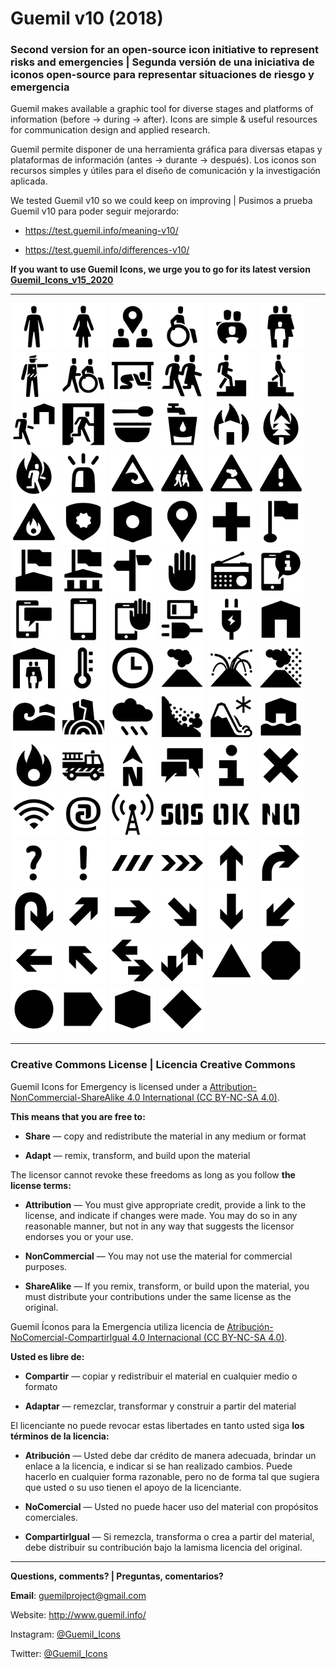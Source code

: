# Guemil v10 (2018)

### Second version for an open-source icon initiative to represent risks and emergencies | Segunda versión de una iniciativa de iconos open-source para representar situaciones de riesgo y emergencia

Guemil makes available a graphic tool for diverse stages and platforms of information (before → during → after). Icons are simple & useful resources for communication design and applied research.

Guemil permite disponer de una herramienta gráfica para diversas etapas y plataformas de información (antes → durante → después). Los iconos son recursos simples y útiles para el diseño de comunicación y la investigación aplicada.

We tested Guemil v10 so we could keep on improving | Pusimos a prueba Guemil v10 para poder seguir mejorardo:

- https://test.guemil.info/meaning-v10/

- https://test.guemil.info/differences-v10/

**If you want to use Guemil Icons, we urge you to go for its latest version [Guemil_Icons_v15_2020](https://github.com/Guemil/Guemil_Icons_v15_2020)**

- - - - - - - - - - - - - - - - - - - - 

<img src="https://raw.githubusercontent.com/Guemil/Guemil_Icons_v10_2018/main/png/01_v10_Man.png" width="75" heigth="75"> <img src="https://raw.githubusercontent.com/Guemil/Guemil_Icons_v10_2018/main/png/02_v10_Woman.png" width="75" heigth="75"> <img src="https://raw.githubusercontent.com/Guemil/Guemil_Icons_v10_2018/main/png/03_v10_Assembly_point.png" width="75" heigth="75"> <img src="https://raw.githubusercontent.com/Guemil/Guemil_Icons_v10_2018/main/png/04_v10_Disabled.png" width="75" heigth="75"> <img src="https://raw.githubusercontent.com/Guemil/Guemil_Icons_v10_2018/main/png/05_v10_Assembly_group.png" width="75" heigth="75"> <img src="https://raw.githubusercontent.com/Guemil/Guemil_Icons_v10_2018/main/png/06_v10_Assembly_family.png" width="75" heigth="75"> <img src="https://raw.githubusercontent.com/Guemil/Guemil_Icons_v10_2018/main/png/07_v10_Authority_instruction.png" width="75" heigth="75"> <img src="https://raw.githubusercontent.com/Guemil/Guemil_Icons_v10_2018/main/png/08_v10_Help_others.png" width="75" heigth="75"> <img src="https://raw.githubusercontent.com/Guemil/Guemil_Icons_v10_2018/main/png/09_v10_Drop_hold_cover.png" width="75" heigth="75"> <img src="https://raw.githubusercontent.com/Guemil/Guemil_Icons_v10_2018/main/png/10_v10_Evacuate.png" width="75" heigth="75"> <img src="https://raw.githubusercontent.com/Guemil/Guemil_Icons_v10_2018/main/png/11_v10_Evacuate_vertical.png" width="75" heigth="75"> <img src="https://raw.githubusercontent.com/Guemil/Guemil_Icons_v10_2018/main/png/12_v10_Evacuate_downstairs.png" width="75" heigth="75"> <img src="https://raw.githubusercontent.com/Guemil/Guemil_Icons_v10_2018/main/png/13_v10_Evacuate_shelter.png" width="75" heigth="75"> <img src="https://raw.githubusercontent.com/Guemil/Guemil_Icons_v10_2018/main/png/14_v10_Exit.png" width="75" heigth="75"> <img src="https://raw.githubusercontent.com/Guemil/Guemil_Icons_v10_2018/main/png/15_v10_Food.png" width="75" heigth="75"> <img src="https://raw.githubusercontent.com/Guemil/Guemil_Icons_v10_2018/main/png/16_v10_Water.png" width="75" heigth="75"> <img src="https://raw.githubusercontent.com/Guemil/Guemil_Icons_v10_2018/main/png/17_v10_Structural_fire.png" width="75" heigth="75"> <img src="https://raw.githubusercontent.com/Guemil/Guemil_Icons_v10_2018/main/png/18_v10_Wild_fire.png" width="75" heigth="75"> <img src="https://raw.githubusercontent.com/Guemil/Guemil_Icons_v10_2018/main/png/19_v10_Evacuate_fire.png" width="75" heigth="75"> <img src="https://raw.githubusercontent.com/Guemil/Guemil_Icons_v10_2018/main/png/20_v10_Alarm.png" width="75" heigth="75"> <img src="https://raw.githubusercontent.com/Guemil/Guemil_Icons_v10_2018/main/png/21_v10_Warning_tsunami.png" width="75" heigth="75"> <img src="https://raw.githubusercontent.com/Guemil/Guemil_Icons_v10_2018/main/png/22_v10_Warning_evacuation_way.png" width="75" heigth="75"> <img src="https://raw.githubusercontent.com/Guemil/Guemil_Icons_v10_2018/main/png/23_v10_Warning_volcano.png" width="75" heigth="75"> <img src="https://raw.githubusercontent.com/Guemil/Guemil_Icons_v10_2018/main/png/24_v10_Warning_sign.png" width="75" heigth="75"> <img src="https://raw.githubusercontent.com/Guemil/Guemil_Icons_v10_2018/main/png/25_v10_Warning_Fire.png" width="75" heigth="75"> <img src="https://raw.githubusercontent.com/Guemil/Guemil_Icons_v10_2018/main/png/26_v10_Authority.png" width="75" heigth="75"> <img src="https://raw.githubusercontent.com/Guemil/Guemil_Icons_v10_2018/main/png/27_v10_Assembly_point.png" width="75" heigth="75"> <img src="https://raw.githubusercontent.com/Guemil/Guemil_Icons_v10_2018/main/png/28_v10_Location.png" width="75" heigth="75"> <img src="https://raw.githubusercontent.com/Guemil/Guemil_Icons_v10_2018/main/png/29_v10_First_aid.png" width="75" heigth="75"> <img src="https://raw.githubusercontent.com/Guemil/Guemil_Icons_v10_2018/main/png/30_v10_Flagged_point.png" width="75" heigth="75"> <img src="https://raw.githubusercontent.com/Guemil/Guemil_Icons_v10_2018/main/png/31_v10_Flagged_bldg.png" width="75" heigth="75"> <img src="https://raw.githubusercontent.com/Guemil/Guemil_Icons_v10_2018/main/png/32_v10_Authority_bldg.png" width="75" heigth="75"> <img src="https://raw.githubusercontent.com/Guemil/Guemil_Icons_v10_2018/main/png/33_v10_Orientation.png" width="75" heigth="75"> <img src="https://raw.githubusercontent.com/Guemil/Guemil_Icons_v10_2018/main/png/34_v10_Not_allowed.png" width="75" heigth="75"> <img src="https://raw.githubusercontent.com/Guemil/Guemil_Icons_v10_2018/main/png/35_v10_Radio.png" width="75" heigth="75"> <img src="https://raw.githubusercontent.com/Guemil/Guemil_Icons_v10_2018/main/png/36_v10_Mobile_info.png" width="75" heigth="75"> <img src="https://raw.githubusercontent.com/Guemil/Guemil_Icons_v10_2018/main/png/37_v10_Mobile_message.png" width="75" heigth="75"> <img src="https://raw.githubusercontent.com/Guemil/Guemil_Icons_v10_2018/main/png/38_v10_Mobile_phone.png" width="75" heigth="75"> <img src="https://raw.githubusercontent.com/Guemil/Guemil_Icons_v10_2018/main/png/39_v10_No_mobile.png" width="75" heigth="75"> <img src="https://raw.githubusercontent.com/Guemil/Guemil_Icons_v10_2018/main/png/40_v10_Charge_plug.png" width="75" heigth="75"> <img src="https://raw.githubusercontent.com/Guemil/Guemil_Icons_v10_2018/main/png/41_v10_Electricity.png" width="75" heigth="75"> <img src="https://raw.githubusercontent.com/Guemil/Guemil_Icons_v10_2018/main/png/42_v10_Home.png" width="75" heigth="75"> <img src="https://raw.githubusercontent.com/Guemil/Guemil_Icons_v10_2018/main/png/43_v10_Shelter.png" width="75" heigth="75"> 
<img src="https://raw.githubusercontent.com/Guemil/Guemil_Icons_v10_2018/main/png/44_v10_Temperature.png" width="75" heigth="75"> <img src="https://raw.githubusercontent.com/Guemil/Guemil_Icons_v10_2018/main/png/45_v10_Time.png" width="75" heigth="75"> <img src="https://raw.githubusercontent.com/Guemil/Guemil_Icons_v10_2018/main/png/46_v10_Volcano_fumarole.png" width="75" heigth="75"> <img src="https://raw.githubusercontent.com/Guemil/Guemil_Icons_v10_2018/main/png/47_v10_Volcano_eruption.png" width="75" heigth="75"> <img src="https://raw.githubusercontent.com/Guemil/Guemil_Icons_v10_2018/main/png/48_v10_Volcano_ashes.png" width="75" heigth="75"> <img src="https://raw.githubusercontent.com/Guemil/Guemil_Icons_v10_2018/main/png/49_v10_Tsunami.png" width="75" heigth="75"> <img src="https://raw.githubusercontent.com/Guemil/Guemil_Icons_v10_2018/main/png/50_v10_Earthquake.png" width="75" heigth="75"> <img src="https://raw.githubusercontent.com/Guemil/Guemil_Icons_v10_2018/main/png/51_v10_Rain.png" width="75" heigth="75"> <img src="https://raw.githubusercontent.com/Guemil/Guemil_Icons_v10_2018/main/png/52_v10_Landslide.png" width="75" heigth="75"> 
<img src="https://raw.githubusercontent.com/Guemil/Guemil_Icons_v10_2018/main/png/53_v10_Avalanche.png" width="75" heigth="75"> <img src="https://raw.githubusercontent.com/Guemil/Guemil_Icons_v10_2018/main/png/54_v10_Flood.png" width="75" heigth="75"> <img src="https://raw.githubusercontent.com/Guemil/Guemil_Icons_v10_2018/main/png/55_v10_Fire.png" width="75" heigth="75"> <img src="https://raw.githubusercontent.com/Guemil/Guemil_Icons_v10_2018/main/png/56_v10_Emergency_vehicle.png" width="75" heigth="75"> <img src="https://raw.githubusercontent.com/Guemil/Guemil_Icons_v10_2018/main/png/57_v10_North.png" width="75" heigth="75"> <img src="https://raw.githubusercontent.com/Guemil/Guemil_Icons_v10_2018/main/png/58_v10_Messaging.png" width="75" heigth="75"> <img src="https://raw.githubusercontent.com/Guemil/Guemil_Icons_v10_2018/main/png/59_v10_Information.png" width="75" heigth="75"> <img src="https://raw.githubusercontent.com/Guemil/Guemil_Icons_v10_2018/main/png/60_v10_X_Forbidden.png" width="75" heigth="75"> <img src="https://raw.githubusercontent.com/Guemil/Guemil_Icons_v10_2018/main/png/61_v10_Wifi.png" width="75" heigth="75"> <img src="https://raw.githubusercontent.com/Guemil/Guemil_Icons_v10_2018/main/png/62_v10_internet@.png" width="75" heigth="75"> <img src="https://raw.githubusercontent.com/Guemil/Guemil_Icons_v10_2018/main/png/63_v10_Transmission.png" width="75" heigth="75"> <img src="https://raw.githubusercontent.com/Guemil/Guemil_Icons_v10_2018/main/png/64_v10_SOS_stencil.png" width="75" heigth="75"> <img src="https://raw.githubusercontent.com/Guemil/Guemil_Icons_v10_2018/main/png/65_v10_OK_stencil.png" width="75" heigth="75"> <img src="https://raw.githubusercontent.com/Guemil/Guemil_Icons_v10_2018/main/png/66_v10_NO_stencil.png" width="75" heigth="75"> <img src="https://raw.githubusercontent.com/Guemil/Guemil_Icons_v10_2018/main/png/67_v10_Question.png" width="75" heigth="75"> <img src="https://raw.githubusercontent.com/Guemil/Guemil_Icons_v10_2018/main/png/68_v10_Exclamation.png" width="75" heigth="75"> <img src="https://raw.githubusercontent.com/Guemil/Guemil_Icons_v10_2018/main/png/69_v10_Warning_strip_1.png" width="75" heigth="75"> <img src="https://raw.githubusercontent.com/Guemil/Guemil_Icons_v10_2018/main/png/70_v10_Warning_strip_2.png" width="75" heigth="75"> <img src="https://raw.githubusercontent.com/Guemil/Guemil_Icons_v10_2018/main/png/71_v10_Arrow_ahead_up.png" width="75" heigth="75"> <img src="https://raw.githubusercontent.com/Guemil/Guemil_Icons_v10_2018/main/png/72_v10_Arrow_turn.png" width="75" heigth="75"> <img src="https://raw.githubusercontent.com/Guemil/Guemil_Icons_v10_2018/main/png/73_v10_Arrow_backward.png" width="75" heigth="75"> <img src="https://raw.githubusercontent.com/Guemil/Guemil_Icons_v10_2018/main/png/74_v10_Arrow_up_right.png" width="75" heigth="75"> <img src="https://raw.githubusercontent.com/Guemil/Guemil_Icons_v10_2018/main/png/75_v10_Arrow_right.png" width="75" heigth="75"> <img src="https://raw.githubusercontent.com/Guemil/Guemil_Icons_v10_2018/main/png/76_v10_Arrow_down_right.png" width="75" heigth="75"> <img src="https://raw.githubusercontent.com/Guemil/Guemil_Icons_v10_2018/main/png/77_v10_Arrow_down_here.png" width="75" heigth="75"> <img src="https://raw.githubusercontent.com/Guemil/Guemil_Icons_v10_2018/main/png/78_v10_Arrow_down_left.png" width="75" heigth="75"> <img src="https://raw.githubusercontent.com/Guemil/Guemil_Icons_v10_2018/main/png/79_v10_Arrow_left.png" width="75" heigth="75"> <img src="https://raw.githubusercontent.com/Guemil/Guemil_Icons_v10_2018/main/png/80_v10_Arrow_up_left.png" width="75" heigth="75"> <img src="https://raw.githubusercontent.com/Guemil/Guemil_Icons_v10_2018/main/png/81_v10_Two_way_horizontal.png" width="75" heigth="75"> <img src="https://raw.githubusercontent.com/Guemil/Guemil_Icons_v10_2018/main/png/82_v10_Two_way_vertical.png" width="75" heigth="75"> <img src="https://raw.githubusercontent.com/Guemil/Guemil_Icons_v10_2018/main/png/83_v10_Contain_triangle.png" width="75" heigth="75"> <img src="https://raw.githubusercontent.com/Guemil/Guemil_Icons_v10_2018/main/png/84_v10_Contain_octagon.png" width="75" heigth="75"> <img src="https://raw.githubusercontent.com/Guemil/Guemil_Icons_v10_2018/main/png/85_v10_Contain_circle.png" width="75" heigth="75"> <img src="https://raw.githubusercontent.com/Guemil/Guemil_Icons_v10_2018/main/png/86_v10_Contain_directional.png" width="75" heigth="75"> <img src="https://raw.githubusercontent.com/Guemil/Guemil_Icons_v10_2018/main/png/87_v10_Contain_hexagon.png" width="75" heigth="75"> <img src="https://raw.githubusercontent.com/Guemil/Guemil_Icons_v10_2018/main/png/88_v10_Contain_rhombus.png" width="75" heigth="75">

- - - - - - - - - 

### Creative Commons License | Licencia Creative Commons

Guemil Icons for Emergency is licensed under a <a rel="license" href="https://creativecommons.org/licenses/by-nc-sa/4.0/">Attribution-NonCommercial-ShareAlike 4.0 International (CC BY-NC-SA 4.0)</a>.

**This means that you are free to:**

- **Share** — copy and redistribute the material in any medium or format

- **Adapt** — remix, transform, and build upon the material

The licensor cannot revoke these freedoms as long as you follow **the license terms:**

- **Attribution** — You must give appropriate credit, provide a link to the license, and indicate if changes were made. You may do so in any reasonable manner, but not in any way that suggests the licensor endorses you or your use.

- **NonCommercial** — You may not use the material for commercial purposes.

- **ShareAlike** — If you remix, transform, or build upon the material, you must distribute your contributions under the same license as the original.

Guemil Íconos para la Emergencia utiliza licencia de <a rel="Licencia" href="https://creativecommons.org/licenses/by-nc-sa/4.0/deed.es">Atribución-NoComercial-CompartirIgual 4.0 Internacional (CC BY-NC-SA 4.0)</a>.

**Usted es libre de:**

- **Compartir** — copiar y redistribuir el material en cualquier medio o formato

- **Adaptar** — remezclar, transformar y construir a partir del material

El licenciante no puede revocar estas libertades en tanto usted siga **los términos de la licencia:**

- **Atribución** — Usted debe dar crédito de manera adecuada, brindar un enlace a la licencia, e indicar si se han realizado cambios. Puede hacerlo en cualquier forma razonable, pero no de forma tal que sugiera que usted o su uso tienen el apoyo de la licenciante.

- **NoComercial** — Usted no puede hacer uso del material con propósitos comerciales.

- **CompartirIgual** — Si remezcla, transforma o crea a partir del material, debe distribuir su contribución bajo la lamisma licencia del original.

- - - - - - - - - 

**Questions, comments? | Preguntas, comentarios?**

**Email**: guemilproject@gmail.com

Website: http://www.guemil.info/

Instagram: [@Guemil_Icons](https://www.instagram.com/Guemil_Icons/)

Twitter: [@Guemil_Icons](https://twitter.com/Guemil_Icons)

